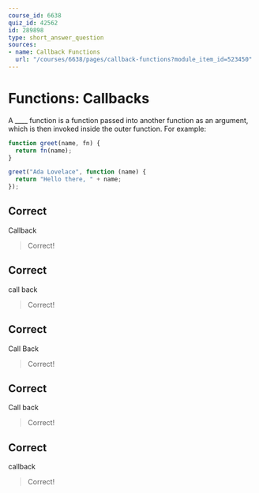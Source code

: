 ```yaml
---
course_id: 6638
quiz_id: 42562
id: 289898
type: short_answer_question
sources:
- name: Callback Functions
  url: "/courses/6638/pages/callback-functions?module_item_id=523450"
---
```


# Functions: Callbacks

A \_\_\_\_ function is a function passed into another function as an argument,
which is then invoked inside the outer function. For example:

```javascript
function greet(name, fn) {
  return fn(name);
}

greet("Ada Lovelace", function (name) {
  return "Hello there, " + name;
});
```

## Correct

Callback

> Correct!

## Correct

call back

> Correct!

## Correct

Call Back

> Correct!

## Correct

Call back

> Correct!

## Correct

callback

> Correct!
